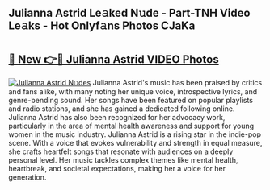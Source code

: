 ## Julianna Astrid Le𝚊ked N𝚞de - Part-TNH Video Le𝚊ks - Hot Onlyf𝚊ns Photos CJaKa

# <h2><a href="http://ab79654.deff.icu/?id=Julianna+Astrid">🔗 New 👉🔴 Julianna Astrid VIDEO Photos</a></h2>

[![Julianna Astrid N𝚞des](https://i.imgur.com/rIISA9y.gif)](http://ab79654.deff.icu/?id=Julianna+Astrid)
Julianna Astrid's music has been praised by critics and fans alike, with many noting her unique voice, introspective lyrics, and genre-bending sound. Her songs have been featured on popular playlists and radio stations, and she has gained a dedicated following online. Julianna Astrid has also been recognized for her advocacy work, particularly in the area of mental health awareness and support for young women in the music industry. Julianna Astrid is a rising star in the indie-pop scene. With a voice that evokes vulnerability and strength in equal measure, she crafts heartfelt songs that resonate with audiences on a deeply personal level. Her music tackles complex themes like mental health, heartbreak, and societal expectations, making her a voice for her generation.
